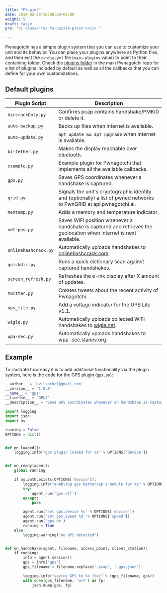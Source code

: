 ```yaml
---
title: "Plugins"
date: 2019-02-25T10:58:28+01:00
weight: 5
draft: false
pre: "<i class='fas fa-puzzle-piece'></i> "

---
```


Pwnagotchi has a simple plugin system that you can use to customize your unit and its behavior. You can place your plugins anywhere
as Python files, and then edit the `config.yml` file (`main.plugins` value) to point to their containing folder. Check the [plugins folder](https://github.com/evilsocket/pwnagotchi/tree/master/pwnagotchi/plugins/default) in the main Pwnagotchi repo for a list of  plugins included by default as well as all the callbacks that you can define for your own customizations.

## Default plugins

Plugin Script | Description
--------------|------------
`AircrackOnly.py` | Confirms pcap contains handshake/PMKID or delete it.
`auto-backup.py` | Backs up files when internet is available.
`auto-update.py` | `apt update && apt upgrade` when internet is available.
`bi-tether.py` | Makes the display reachable over bluetooth.
`example.py` | Example plugin for Pwnagotchi that implements all the available callbacks.
`gps.py` | Saves GPS coordinates whenever a handshake is captured.
`grid.py` | Signals the unit's cryptographic identity and (optionally) a list of pwned networks to PwnGRID at api.pwnagotchi.ai.
`memtemp.py` | Adds a memory and temperature indicator.
`net-pos.py` | Saves WiFi position whenever a handshake is captured and retrieves the geolocation when internet is next available.
`onlinehashcrack.py` | Automatically uploads handshakes to [onlinehashcrack.com](https://onlinehashcrack.com).
`quickdic.py` | Runs a quick dictionary scan against captured handshakes.
`screen_refresh.py` | Refreshes the e-ink display after X amount of updates.
`twitter.py` | Creates tweets about the recent activity of Pwnagotchi.
`ups_lite.py` | Add a voltage indicator for the UPS Lite v1.1.
`wigle.py` | Automatically uploads collected WiFi handshakes to [wigle.net](https://wigle.net/).
`wpa-sec.py` | Automatically uploads handshakes to [wpa-sec.stanev.org](https://wpa-sec.stanev.org).

## Example
To illustrate how easy it is to add additional functionality via the plugin system, here is the code for the GPS plugin (`gps.py`):

```python
__author__ = 'evilsocket@gmail.com'
__version__ = '1.0.0'
__name__ = 'gps'
__license__ = 'GPL3'
__description__ = 'Save GPS coordinates whenever an handshake is captured.'

import logging
import json
import os

running = False
OPTIONS = dict()


def on_loaded():
    logging.info("gps plugin loaded for %s" % OPTIONS['device'])


def on_ready(agent):
    global running

    if os.path.exists(OPTIONS['device']):
        logging.info("enabling gps bettercap's module for %s" % OPTIONS['device'])
        try:
            agent.run('gps off')
        except:
            pass

        agent.run('set gps.device %s' % OPTIONS['device'])
        agent.run('set gps.speed %d' % OPTIONS['speed'])
        agent.run('gps on')
        running = True
    else:
        logging.warning("no GPS detected")


def on_handshake(agent, filename, access_point, client_station):
    if running:
        info = agent.session()
        gps = info['gps']
        gps_filename = filename.replace('.pcap', '.gps.json')

        logging.info("saving GPS to %s (%s)" % (gps_filename, gps))
        with open(gps_filename, 'w+t') as fp:
            json.dump(gps, fp)
```
